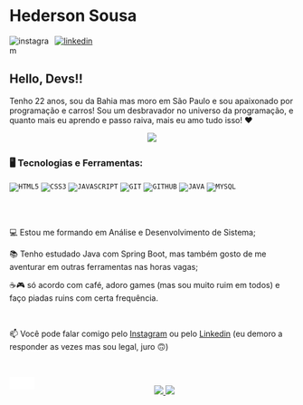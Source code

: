  <h1 align="left">Hederson Sousa</h1>
 <a href="https://www.instagram.com/hed_sousa/">
    <img align="left" width="80px" src="https://i.ibb.co/qkGSp1D/instagram.png" alt="instagram" style="vertical-align:top;">
  </a> 
  <a href="https://www.linkedin.com/in/hederson-sousa/">
    <img width="80px" src="https://i.ibb.co/RyZx12b/linkedin.png" alt="linkedin" style="vertical-align:top;">
  </a>

</div>





</br>
</br>

## Hello, Devs!!

Tenho 22 anos, sou da Bahia mas moro em São Paulo e sou apaixonado por programação e carros! Sou um desbravador no universo da programação, e quanto mais eu aprendo e passo raiva, mais eu amo tudo isso! ❤

<p align="center">
  <img src="https://super.abril.com.br/wp-content/uploads/2016/09/super_imggato_digitando_0.gif" width="350">
</p>

### 🖥️ Tecnologias e Ferramentas: 
<code><img width="40px" src="https://cdn.jsdelivr.net/gh/devicons/devicon/icons/html5/html5-original-wordmark.svg" title = "HTML5"/></code>
<code><img width="40px" src="https://cdn.jsdelivr.net/gh/devicons/devicon/icons/css3/css3-original-wordmark.svg" title = "CSS3"/></code>
<code><img width="40px" src="https://cdn.jsdelivr.net/gh/devicons/devicon/icons/javascript/javascript-original.svg" title = "JAVASCRIPT"/></code>
<code><img width="40px" src="https://cdn.jsdelivr.net/gh/devicons/devicon/icons/git/git-original.svg" title = "GIT"/></code>
<code><img width="40px" src="https://cdn.jsdelivr.net/gh/devicons/devicon/icons/github/github-original.svg" title = "GITHUB"/></code>
<code><img width="40px" src="https://cdn.jsdelivr.net/gh/devicons/devicon/icons/java/java-original.svg" title = "JAVA"/></code>
<code><img width="40px" src="https://cdn.jsdelivr.net/gh/devicons/devicon/icons/mysql/mysql-original.svg" title = "MYSQL"/></code>


</br>
</br>
<div display="inline-block">
 <p align="left">💻 Estou me formando em Análise e Desenvolvimento de Sistema;</p>
 <p align="left">📚 Tenho estudado Java com Spring Boot, mas também gosto de me aventurar em outras ferramentas nas horas vagas;</p>
 <p align="left">☕🎮 só acordo com café, adoro games (mas sou muito ruim em todos) e faço piadas ruins com certa frequência.</p>
</div>



</br>

📫 Você pode falar comigo pelo [Instagram](https://www.instagram.com/hed_Sousa) ou pelo [Linkedin](https://www.linkedin.com/in/hederson-sousa/) (eu demoro a responder as vezes mas sou legal, juro 🙃)

</br>

<a href="https://www.instagram.com/hed_Sousa" target="_blank"><img align="left" alt="Instagram" width="22px" src="https://github.com/Aakarsh-B/trying-repos/blob/master/insta.svg" />
<a href="https://www.linkedin.com/in/hederson-sousa/" target="_blank"><img align="left" alt="LinkedIn" width="22px" src="https://github.com/Aakarsh-B/trying-repos/blob/master/linkedin.svg" />
##
<p align="center">
<a href="https://github.com/jeniblodev">
  <img height="180em" src="https://github-readme-stats-eight-theta.vercel.app/api?username=jeniblodev&show_icons=true&theme=algolia&include_all_commits=true&count_private=true"/>
  <img height="180em" src="https://github-readme-stats.vercel.app/api/top-langs/?username=Sousa-Heder&theme=dracula&show_icons=true&hide_border=true&layout=compact"/>
</a>
</p>
